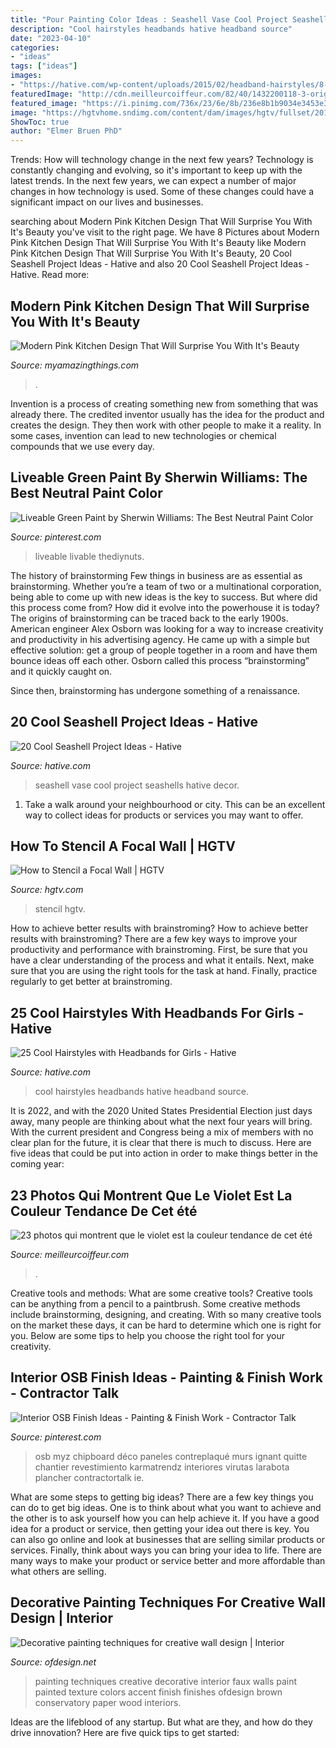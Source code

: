 ```yaml
---
title: "Pour Painting Color Ideas : Seashell Vase Cool Project Seashells Hative Decor"
description: "Cool hairstyles headbands hative headband source"
date: "2023-04-10"
categories:
- "ideas"
tags: ["ideas"]
images:
- "https://hative.com/wp-content/uploads/2015/02/headband-hairstyles/8-cool-hairstyles-with-headbands-for-girls.jpg"
featuredImage: "http://cdn.meilleurcoiffeur.com/82/40/1432200118-3-orig.JPG"
featured_image: "https://i.pinimg.com/736x/23/6e/8b/236e8b1b9034e3453e3b56ce9a8efa0e.jpg"
image: "https://hgtvhome.sndimg.com/content/dam/images/hgtv/fullset/2010/10/25/0/Original_Janell-Beals-Stencil-Wall-Beauty_s3x4.jpg.rend.hgtvcom.616.822.suffix/1400951207150.jpeg"
ShowToc: true
author: "Elmer Bruen PhD"
---
```



Trends: How will technology change in the next few years?
Technology is constantly changing and evolving, so it's important to keep up with the latest trends. In the next few years, we can expect a number of major changes in how technology is used. Some of these changes could have a significant impact on our lives and businesses.

	

		
searching about Modern Pink Kitchen Design That Will Surprise You With It&#039;s Beauty you've visit to the right page. We have 8 Pictures about Modern Pink Kitchen Design That Will Surprise You With It&#039;s Beauty like Modern Pink Kitchen Design That Will Surprise You With It&#039;s Beauty, 20 Cool Seashell Project Ideas - Hative and also 20 Cool Seashell Project Ideas - Hative. Read more:
		
    
## Modern Pink Kitchen Design That Will Surprise You With It&#039;s Beauty

<img loading=lazy src="https://myamazingthings.com/wp-content/uploads/2017/05/b869d3e16cd40467f23a3732b623c322.jpg" onerror="this.onerror=null;this.src='https://tse1.mm.bing.net/th?id=OIP.uGnT4WzUBGfyOjcytiPDIgHaKA&amp;pid=15.1';" alt="Modern Pink Kitchen Design That Will Surprise You With It&#039;s Beauty">

_Source: myamazingthings.com_

>. 

	

Invention is a process of creating something new from something that was already there. The credited inventor usually has the idea for the product and creates the design. They then work with other people to make it a reality. In some cases, invention can lead to new technologies or chemical compounds that we use every day.

    
## Liveable Green Paint By Sherwin Williams: The Best Neutral Paint Color

<img loading=lazy src="https://i.pinimg.com/736x/23/6e/8b/236e8b1b9034e3453e3b56ce9a8efa0e.jpg" onerror="this.onerror=null;this.src='https://tse2.mm.bing.net/th?id=OIP.SIDq2d1Isvj6wdNMZjziWQHaLL&amp;pid=15.1';" alt="Liveable Green Paint by Sherwin Williams: The Best Neutral Paint Color">

_Source: pinterest.com_

>liveable livable thediynuts. 

	

The history of brainstorming
Few things in business are as essential as brainstorming. Whether you’re a team of two or a multinational corporation, being able to come up with new ideas is the key to success. But where did this process come from? How did it evolve into the powerhouse it is today?
The origins of brainstorming can be traced back to the early 1900s. American engineer Alex Osborn was looking for a way to increase creativity and productivity in his advertising agency. He came up with a simple but effective solution: get a group of people together in a room and have them bounce ideas off each other. Osborn called this process “brainstorming” and it quickly caught on.

Since then, brainstorming has undergone something of a renaissance.

    
## 20 Cool Seashell Project Ideas - Hative

<img loading=lazy src="https://hative.com/wp-content/uploads/2014/12/seashell-project-ideas/7-seashell-vase.jpg" onerror="this.onerror=null;this.src='https://tse2.mm.bing.net/th?id=OIP.aPfXizY4yijZISR7BdlsEAHaJ4&amp;pid=15.1';" alt="20 Cool Seashell Project Ideas - Hative">

_Source: hative.com_

>seashell vase cool project seashells hative decor. 

	

1. Take a walk around your neighbourhood or city. This can be an excellent way to collect ideas for products or services you may want to offer.

    
## How To Stencil A Focal Wall | HGTV

<img loading=lazy src="https://hgtvhome.sndimg.com/content/dam/images/hgtv/fullset/2010/10/25/0/Original_Janell-Beals-Stencil-Wall-Beauty_s3x4.jpg.rend.hgtvcom.616.822.suffix/1400951207150.jpeg" onerror="this.onerror=null;this.src='https://tse1.mm.bing.net/th?id=OIP.ottWfIxVKBfgjLV-P5IYOQHaJ4&amp;pid=15.1';" alt="How to Stencil a Focal Wall | HGTV">

_Source: hgtv.com_

>stencil hgtv. 

	

How to achieve better results with brainstroming?
How to achieve better results with brainstroming? There are a few key ways to improve your productivity and performance with brainstroming. First, be sure that you have a clear understanding of the process and what it entails. Next, make sure that you are using the right tools for the task at hand. Finally, practice regularly to get better at brainstroming.

    
## 25 Cool Hairstyles With Headbands For Girls - Hative

<img loading=lazy src="https://hative.com/wp-content/uploads/2015/02/headband-hairstyles/8-cool-hairstyles-with-headbands-for-girls.jpg" onerror="this.onerror=null;this.src='https://tse2.mm.bing.net/th?id=OIP.MaqkiMs63yYpdtOoZ_UgAAHaLK&amp;pid=15.1';" alt="25 Cool Hairstyles with Headbands for Girls - Hative">

_Source: hative.com_

>cool hairstyles headbands hative headband source. 

	

It is 2022, and with the 2020 United States Presidential Election just days away, many people are thinking about what the next four years will bring. With the current president and Congress being a mix of members with no clear plan for the future, it is clear that there is much to discuss. Here are five ideas that could be put into action in order to make things better in the coming year: 

    
## 23 Photos Qui Montrent Que Le Violet Est La Couleur Tendance De Cet été

<img loading=lazy src="http://cdn.meilleurcoiffeur.com/82/40/1432200118-3-orig.JPG" onerror="this.onerror=null;this.src='https://tse2.mm.bing.net/th?id=OIP.PvKly30sx5T96pXgHFWqRQHaKx&amp;pid=15.1';" alt="23 photos qui montrent que le violet est la couleur tendance de cet été">

_Source: meilleurcoiffeur.com_

>. 

	

Creative tools and methods: What are some creative tools?
Creative tools can be anything from a pencil to a paintbrush. Some creative methods include brainstorming, designing, and creating. With so many creative tools on the market these days, it can be hard to determine which one is right for you. Below are some tips to help you choose the right tool for your creativity.

    
## Interior OSB Finish Ideas - Painting &amp; Finish Work - Contractor Talk

<img loading=lazy src="https://i.pinimg.com/736x/bc/63/24/bc63243925a0b414d4bbfb9e8d9c96aa.jpg" onerror="this.onerror=null;this.src='https://tse4.mm.bing.net/th?id=OIP.Z_bpyO7VdPFy21hRFeDnhwHaLH&amp;pid=15.1';" alt="Interior OSB Finish Ideas - Painting &amp; Finish Work - Contractor Talk">

_Source: pinterest.com_

>osb myz chipboard déco paneles contreplaqué murs ignant quitte chantier revestimiento karmatrendz interiores virutas larabota plancher contractortalk ie. 

	

What are some steps to getting big ideas?
There are a few key things you can do to get big ideas. One is to think about what you want to achieve and the other is to ask yourself how you can help achieve it. If you have a good idea for a product or service, then getting your idea out there is key. You can also go online and look at businesses that are selling similar products or services. Finally, think about ways you can bring your idea to life. There are many ways to make your product or service better and more affordable than what others are selling.

    
## Decorative Painting Techniques For Creative Wall Design | Interior

<img loading=lazy src="http://www.ofdesign.net/wp-content/uploads/files/2/5/0/decorative-painting-techniques-for-creative-wall-design-17-250.jpg" onerror="this.onerror=null;this.src='https://tse3.mm.bing.net/th?id=OIP.yQxLJ1GGwyUvOiPGEgW2cAHaNA&amp;pid=15.1';" alt="Decorative painting techniques for creative wall design | Interior">

_Source: ofdesign.net_

>painting techniques creative decorative interior faux walls paint painted texture colors accent finish finishes ofdesign brown conservatory paper wood interiors. 

	

Ideas are the lifeblood of any startup. But what are they, and how do they drive innovation? Here are five quick tips to get started: 

